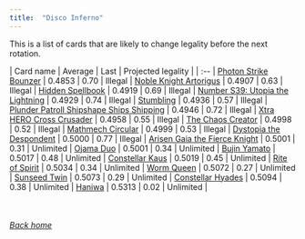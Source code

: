 ```yaml
---
title:  "Disco Inferno"
---
```


This is a list of cards that are likely to change legality before the next rotation.

| Card name | Average | Last | Projected legality |
| :-- |
[Photon Strike Bounzer](https://db.ygoprodeck.com/card/?search=Photon%20Strike%20Bounzer) | 0.4853 | 0.70 | Illegal |
[Noble Knight Artorigus](https://db.ygoprodeck.com/card/?search=Noble%20Knight%20Artorigus) | 0.4907 | 0.63 | Illegal |
[Hidden Spellbook](https://db.ygoprodeck.com/card/?search=Hidden%20Spellbook) | 0.4919 | 0.69 | Illegal |
[Number S39: Utopia the Lightning](https://db.ygoprodeck.com/card/?search=Number%20S39:%20Utopia%20the%20Lightning) | 0.4929 | 0.74 | Illegal |
[Stumbling](https://db.ygoprodeck.com/card/?search=Stumbling) | 0.4936 | 0.57 | Illegal |
[Plunder Patroll Shipshape Ships Shipping](https://db.ygoprodeck.com/card/?search=Plunder%20Patroll%20Shipshape%20Ships%20Shipping) | 0.4946 | 0.72 | Illegal |
[Xtra HERO Cross Crusader](https://db.ygoprodeck.com/card/?search=Xtra%20HERO%20Cross%20Crusader) | 0.4958 | 0.55 | Illegal |
[The Chaos Creator](https://db.ygoprodeck.com/card/?search=The%20Chaos%20Creator) | 0.4998 | 0.52 | Illegal |
[Mathmech Circular](https://db.ygoprodeck.com/card/?search=Mathmech%20Circular) | 0.4999 | 0.53 | Illegal |
[Dystopia the Despondent](https://db.ygoprodeck.com/card/?search=Dystopia%20the%20Despondent) | 0.5000 | 0.77 | Illegal |
[Arisen Gaia the Fierce Knight](https://db.ygoprodeck.com/card/?search=Arisen%20Gaia%20the%20Fierce%20Knight) | 0.5001 | 0.31 | Unlimited |
[Ojama Duo](https://db.ygoprodeck.com/card/?search=Ojama%20Duo) | 0.5001 | 0.34 | Unlimited |
[Bujin Yamato](https://db.ygoprodeck.com/card/?search=Bujin%20Yamato) | 0.5017 | 0.48 | Unlimited |
[Constellar Kaus](https://db.ygoprodeck.com/card/?search=Constellar%20Kaus) | 0.5019 | 0.45 | Unlimited |
[Rite of Spirit](https://db.ygoprodeck.com/card/?search=Rite%20of%20Spirit) | 0.5034 | 0.34 | Unlimited |
[Worm Queen](https://db.ygoprodeck.com/card/?search=Worm%20Queen) | 0.5072 | 0.27 | Unlimited |
[Sunseed Twin](https://db.ygoprodeck.com/card/?search=Sunseed%20Twin) | 0.5073 | 0.29 | Unlimited |
[Constellar Hyades](https://db.ygoprodeck.com/card/?search=Constellar%20Hyades) | 0.5094 | 0.38 | Unlimited |
[Haniwa](https://db.ygoprodeck.com/card/?search=Haniwa) | 0.5313 | 0.02 | Unlimited |

<br>

###### [Back home](index)